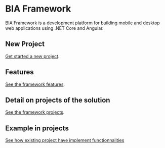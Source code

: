 # BIA Framework

BIA Framework is a development platform for building mobile and desktop web applications using .NET Core and Angular.

## New Project

[Get started a new project](./Docs/NEW_PROJECT.md).

## Features

[See the framework features](./Docs/Features/).

## Detail on projects of the solution

[See the framework projects](./Docs/Projects/).

## Example in projects

[See how existing project have implement functionnalities](./Docs/EXAMPLE_IN_PROJECTS.md)
